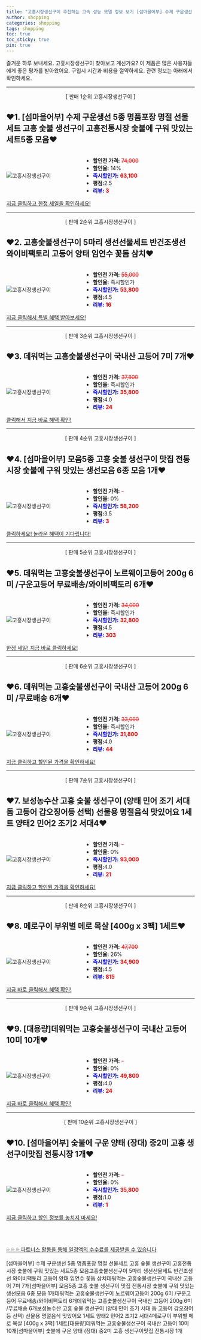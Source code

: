 ```yaml
---
title: "고흥시장생선구이 추천하는 고속 성능 모델 정보 보기 [섬마을어부] 수제 구운생선 5종 명품포장"
author: shopping
categories: shopping
tags: shopping
toc: true
toc_sticky: true
pin: true
---
```

즐거운 하루 보내세요. 고흥시장생선구이 찾아보고 계신가요? 이 제품은 많은 사용자들에게 좋은 평가를 받아왔어요. 구입시 시간과 비용을 절약하세요. 관련 정보는 아래에서 확인하세요.

---
<p class="toplist" style="margin: 0 auto; display: block; width: fit-content;">[ 판매 1순위 고흥시장생선구이 ]</p>

<h2><strong>❤️1. [섬마을어부] 수제 구운생선 5종 명품포장 명절 선물세트 고흥 숯불 생선구이 고흥전통시장 숯불에 구워 맛있는 세트5종 모음❤️</strong></h2>

<div style="display: flex; align-items: center;">
    <div style="flex: 0.4;">
        <img src="https://thumbnail7.coupangcdn.com/thumbnails/remote/230x230ex/image/vendor_inventory/8149/99adc40098690251e9620ce4f19713e8d80172ca0289b1c453330372e2ec.jpg" alt="고흥시장생선구이" style="max-width: 100%;">
    </div>
    <div style="flex: 0.6; margin-left: 10px;">
        <ul>
            <li><strong>할인전 가격:</strong> <del style="color: red;">74,000</del></li>
            <li><strong>할인율:</strong> 14%</li>
            <li><span style='color:blue'><strong>즉시할인가:</strong></span> <span style='color:red'><strong>63,100</strong></span></li>
            <li><strong>평점:</strong>2.5</li>
            <li><span style='color:blue'><strong>리뷰:</strong></span> <span style='color:red'><strong>3</strong></span></li>
        </ul>
    </div>
</div>
<div class="center">
    <a href="https://selin100587.github.io?lptag=AF9450613&subid=githubio&pageKey=7675182333&traceid=V0-153&itemId=20485490085&vendorItemId=86216195324" class="myButton">
        지금 클릭하고 한정 세일을 확인하세요!
    </a>
</div>


---
<p class="toplist" style="margin: 0 auto; display: block; width: fit-content;">[ 판매 2순위 고흥시장생선구이 ]</p>

<h2><strong>❤️2. 고흥숯불생선구이 5마리 생선선물세트 반건조생선 와이비팩토리 고등어 양태 임연수 꽃돔 삼치❤️</strong></h2>

<div style="display: flex; align-items: center;">
    <div style="flex: 0.4;">
        <img src="https://thumbnail8.coupangcdn.com/thumbnails/remote/230x230ex/image/vendor_inventory/2ca1/8f9c76a362262a8094e1830f27ec088946b1ae533a1b9e3cf682bae6b216.jpg" alt="고흥시장생선구이" style="max-width: 100%;">
    </div>
    <div style="flex: 0.6; margin-left: 10px;">
        <ul>
            <li><strong>할인전 가격:</strong> <del style="color: red;">55,000</del></li>
            <li><strong>할인율:</strong> 즉시할인가</li>
            <li><span style='color:blue'><strong>즉시할인가:</strong></span> <span style='color:red'><strong>53,800</strong></span></li>
            <li><strong>평점:</strong>4.5</li>
            <li><span style='color:blue'><strong>리뷰:</strong></span> <span style='color:red'><strong>16</strong></span></li>
        </ul>
    </div>
</div>
<div class="center">
    <a href="https://selin100587.github.io?lptag=AF9450613&subid=githubio&pageKey=6994140167&traceid=V0-153&itemId=17127629708&vendorItemId=84300823935" class="myButton">
        지금 클릭해서 특별 혜택 받아보세요!
    </a>
</div>


---
<p class="toplist" style="margin: 0 auto; display: block; width: fit-content;">[ 판매 3순위 고흥시장생선구이 ]</p>

<h2><strong>❤️3. 데워먹는 고흥숯불생선구이 국내산 고등어 7미 7개❤️</strong></h2>

<div style="display: flex; align-items: center;">
    <div style="flex: 0.4;">
        <img src="https://thumbnail10.coupangcdn.com/thumbnails/remote/230x230ex/image/vendor_inventory/c182/b925c8cacc1b15eb561c8c10aaa5c693382e54ba5eca4eed3e5b0122b1f4.jpg" alt="고흥시장생선구이" style="max-width: 100%;">
    </div>
    <div style="flex: 0.6; margin-left: 10px;">
        <ul>
            <li><strong>할인전 가격:</strong> <del style="color: red;">37,800</del></li>
            <li><strong>할인율:</strong> 즉시할인가</li>
            <li><span style='color:blue'><strong>즉시할인가:</strong></span> <span style='color:red'><strong>35,800</strong></span></li>
            <li><strong>평점:</strong>4.0</li>
            <li><span style='color:blue'><strong>리뷰:</strong></span> <span style='color:red'><strong>24</strong></span></li>
        </ul>
    </div>
</div>
<div class="center">
    <a href="https://selin100587.github.io?lptag=AF9450613&subid=githubio&pageKey=6870863865&traceid=V0-153&itemId=16435786629&vendorItemId=83626543089" class="myButton">
        클릭해서 지금 바로 혜택 확인!
    </a>
</div>


---
<p class="toplist" style="margin: 0 auto; display: block; width: fit-content;">[ 판매 4순위 고흥시장생선구이 ]</p>

<h2><strong>❤️4. [섬마을어부] 모음5종 고흥 숯불 생선구이 맛집 전통시장 숯불에 구워 맛있는 생선모음 6종 모음 1개❤️</strong></h2>

<div style="display: flex; align-items: center;">
    <div style="flex: 0.4;">
        <img src="https://thumbnail7.coupangcdn.com/thumbnails/remote/230x230ex/image/vendor_inventory/8149/99adc40098690251e9620ce4f19713e8d80172ca0289b1c453330372e2ec.jpg" alt="고흥시장생선구이" style="max-width: 100%;">
    </div>
    <div style="flex: 0.6; margin-left: 10px;">
        <ul>
            <li><strong>할인전 가격:</strong> <del style="color: red;">-</del></li>
            <li><strong>할인율:</strong> 0%</li>
            <li><span style='color:blue'><strong>즉시할인가:</strong></span> <span style='color:red'><strong>58,200</strong></span></li>
            <li><strong>평점:</strong>3.5</li>
            <li><span style='color:blue'><strong>리뷰:</strong></span> <span style='color:red'><strong>3</strong></span></li>
        </ul>
    </div>
</div>
<div class="center">
    <a href="https://selin100587.github.io?lptag=AF9450613&subid=githubio&pageKey=7823581861&traceid=V0-153&itemId=21257500427&vendorItemId=86215479794" class="myButton">
        클릭하세요! 놀라운 혜택이 기다립니다!
    </a>
</div>


---
<p class="toplist" style="margin: 0 auto; display: block; width: fit-content;">[ 판매 5순위 고흥시장생선구이 ]</p>

<h2><strong>❤️5. 데워먹는 고흥숯불생선구이 노르웨이고등어 200g 6미 /구운고등어 무료배송/와이비팩토리 6개❤️</strong></h2>

<div style="display: flex; align-items: center;">
    <div style="flex: 0.4;">
        <img src="https://thumbnail8.coupangcdn.com/thumbnails/remote/230x230ex/image/vendor_inventory/bcd7/7c7fb1c62cf99c2064ff7cdf129df1334132eb967f3c1918a5191f01e4cf.jpg" alt="고흥시장생선구이" style="max-width: 100%;">
    </div>
    <div style="flex: 0.6; margin-left: 10px;">
        <ul>
            <li><strong>할인전 가격:</strong> <del style="color: red;">34,000</del></li>
            <li><strong>할인율:</strong> 즉시할인가</li>
            <li><span style='color:blue'><strong>즉시할인가:</strong></span> <span style='color:red'><strong>32,800</strong></span></li>
            <li><strong>평점:</strong>4.5</li>
            <li><span style='color:blue'><strong>리뷰:</strong></span> <span style='color:red'><strong>303</strong></span></li>
        </ul>
    </div>
</div>
<div class="center">
    <a href="https://selin100587.github.io?lptag=AF9450613&subid=githubio&pageKey=4344498499&traceid=V0-153&itemId=5089821629&vendorItemId=72399438660" class="myButton">
        한정 세일! 지금 바로 클릭하세요!
    </a>
</div>


---
<p class="toplist" style="margin: 0 auto; display: block; width: fit-content;">[ 판매 6순위 고흥시장생선구이 ]</p>

<h2><strong>❤️6. 데워먹는 고흥숯불생선구이 국내산 고등어 200g 6미 /무료배송 6개❤️</strong></h2>

<div style="display: flex; align-items: center;">
    <div style="flex: 0.4;">
        <img src="https://thumbnail6.coupangcdn.com/thumbnails/remote/230x230ex/image/vendor_inventory/99b4/3dffd5aaf603aacfc128d63f2cdb8599654bb18fe5abe8f4fce81d415619.jpg" alt="고흥시장생선구이" style="max-width: 100%;">
    </div>
    <div style="flex: 0.6; margin-left: 10px;">
        <ul>
            <li><strong>할인전 가격:</strong> <del style="color: red;">33,000</del></li>
            <li><strong>할인율:</strong> 즉시할인가</li>
            <li><span style='color:blue'><strong>즉시할인가:</strong></span> <span style='color:red'><strong>31,800</strong></span></li>
            <li><strong>평점:</strong>4.0</li>
            <li><span style='color:blue'><strong>리뷰:</strong></span> <span style='color:red'><strong>44</strong></span></li>
        </ul>
    </div>
</div>
<div class="center">
    <a href="https://selin100587.github.io?lptag=AF9450613&subid=githubio&pageKey=4344488969&traceid=V0-153&itemId=5089799219&vendorItemId=72399416122" class="myButton">
        지금 클릭하고 할인된 가격을 확인하세요!
    </a>
</div>


---
<p class="toplist" style="margin: 0 auto; display: block; width: fit-content;">[ 판매 7순위 고흥시장생선구이 ]</p>

<h2><strong>❤️7. 보성농수산 고흥 숯불 생선구이 (양태 민어 조기 서대 돔 고등어 갑오징어등 선택) 선물용 명절음식 맛있어요 1세트 양태2 민어2 조기2 서대4❤️</strong></h2>

<div style="display: flex; align-items: center;">
    <div style="flex: 0.4;">
        <img src="https://thumbnail10.coupangcdn.com/thumbnails/remote/230x230ex/image/vendor_inventory/445f/6ebe7270688a7d71e411542cac946a918877c40a07c37556c84ecda08aab.jpg" alt="고흥시장생선구이" style="max-width: 100%;">
    </div>
    <div style="flex: 0.6; margin-left: 10px;">
        <ul>
            <li><strong>할인전 가격:</strong> <del style="color: red;">-</del></li>
            <li><strong>할인율:</strong> 0%</li>
            <li><span style='color:blue'><strong>즉시할인가:</strong></span> <span style='color:red'><strong>93,000</strong></span></li>
            <li><strong>평점:</strong>4.0</li>
            <li><span style='color:blue'><strong>리뷰:</strong></span> <span style='color:red'><strong>21</strong></span></li>
        </ul>
    </div>
</div>
<div class="center">
    <a href="https://selin100587.github.io?lptag=AF9450613&subid=githubio&pageKey=7662255292&traceid=V0-153&itemId=20416807968&vendorItemId=71048629922" class="myButton">
        지금 클릭하고 할인된 가격을 확인하세요!
    </a>
</div>


---
<p class="toplist" style="margin: 0 auto; display: block; width: fit-content;">[ 판매 8순위 고흥시장생선구이 ]</p>

<h2><strong>❤️8. 메로구이 부위별 메로 목살 [400g x 3팩] 1세트❤️</strong></h2>

<div style="display: flex; align-items: center;">
    <div style="flex: 0.4;">
        <img src="https://thumbnail7.coupangcdn.com/thumbnails/remote/230x230ex/image/vendor_inventory/ec0c/5a7b486e1fbcca2639e3f36cb0c36aa735f0b48ade6ece5edb1a94a56c60.JPG" alt="고흥시장생선구이" style="max-width: 100%;">
    </div>
    <div style="flex: 0.6; margin-left: 10px;">
        <ul>
            <li><strong>할인전 가격:</strong> <del style="color: red;">47,700</del></li>
            <li><strong>할인율:</strong> 26%</li>
            <li><span style='color:blue'><strong>즉시할인가:</strong></span> <span style='color:red'><strong>34,900</strong></span></li>
            <li><strong>평점:</strong>4.5</li>
            <li><span style='color:blue'><strong>리뷰:</strong></span> <span style='color:red'><strong>815</strong></span></li>
        </ul>
    </div>
</div>
<div class="center">
    <a href="https://selin100587.github.io?lptag=AF9450613&subid=githubio&pageKey=1915532643&traceid=V0-153&itemId=3252219826&vendorItemId=71239298363" class="myButton">
        지금 바로 클릭해서 혜택 확인!
    </a>
</div>


---
<p class="toplist" style="margin: 0 auto; display: block; width: fit-content;">[ 판매 9순위 고흥시장생선구이 ]</p>

<h2><strong>❤️9. [대용량]데워먹는 고흥숯불생선구이 국내산 고등어 10미 10개❤️</strong></h2>

<div style="display: flex; align-items: center;">
    <div style="flex: 0.4;">
        <img src="https://thumbnail10.coupangcdn.com/thumbnails/remote/230x230ex/image/vendor_inventory/c182/b925c8cacc1b15eb561c8c10aaa5c693382e54ba5eca4eed3e5b0122b1f4.jpg" alt="고흥시장생선구이" style="max-width: 100%;">
    </div>
    <div style="flex: 0.6; margin-left: 10px;">
        <ul>
            <li><strong>할인전 가격:</strong> <del style="color: red;">-</del></li>
            <li><strong>할인율:</strong> 0%</li>
            <li><span style='color:blue'><strong>즉시할인가:</strong></span> <span style='color:red'><strong>49,800</strong></span></li>
            <li><strong>평점:</strong>4.0</li>
            <li><span style='color:blue'><strong>리뷰:</strong></span> <span style='color:red'><strong>24</strong></span></li>
        </ul>
    </div>
</div>
<div class="center">
    <a href="https://selin100587.github.io?lptag=AF9450613&subid=githubio&pageKey=6870863865&traceid=V0-153&itemId=16437158601&vendorItemId=83627904213" class="myButton">
        지금 바로 클릭해서 혜택 확인!
    </a>
</div>


---
<p class="toplist" style="margin: 0 auto; display: block; width: fit-content;">[ 판매 10순위 고흥시장생선구이 ]</p>

<h2><strong>❤️10. [섬마을어부] 숯불에 구운 양태 (장대) 중2미 고흥 생선구이맛집 전통시장 1개❤️</strong></h2>

<div style="display: flex; align-items: center;">
    <div style="flex: 0.4;">
        <img src="https://thumbnail9.coupangcdn.com/thumbnails/remote/230x230ex/image/vendor_inventory/8c36/240a55c6d8768ce1155d27b815b34e64a78311387bf1e3255ba3b2254075.jpg" alt="고흥시장생선구이" style="max-width: 100%;">
    </div>
    <div style="flex: 0.6; margin-left: 10px;">
        <ul>
            <li><strong>할인전 가격:</strong> <del style="color: red;">-</del></li>
            <li><strong>할인율:</strong> 0%</li>
            <li><span style='color:blue'><strong>즉시할인가:</strong></span> <span style='color:red'><strong>35,800</strong></span></li>
            <li><strong>평점:</strong>1.0</li>
            <li><span style='color:blue'><strong>리뷰:</strong></span> <span style='color:red'><strong>1</strong></span></li>
        </ul>
    </div>
</div>
<div class="center">
    <a href="https://selin100587.github.io?lptag=AF9450613&subid=githubio&pageKey=7823764485&traceid=V0-153&itemId=21258334707&vendorItemId=86250193754" class="myButton">
        지금 클릭하고 할인 정보를 놓치지 마세요!
    </a>
</div>

<br><br><br>[💦 💦 💦 파트너스 활동을 통해 일정액의 수수료를 제공받을 수 있습니다](https://link.coupang.com/a/bcpT2c)<br><br>[섬마을어부] 수제 구운생선 5종 명품포장 명절 선물세트 고흥 숯불 생선구이 고흥전통시장 숯불에 구워 맛있는 세트5종 모음고흥숯불생선구이 5마리 생선선물세트 반건조생선 와이비팩토리 고등어 양태 임연수 꽃돔 삼치데워먹는 고흥숯불생선구이 국내산 고등어 7미 7개[섬마을어부] 모음5종 고흥 숯불 생선구이 맛집 전통시장 숯불에 구워 맛있는 생선모음 6종 모음 1개데워먹는 고흥숯불생선구이 노르웨이고등어 200g 6미 /구운고등어 무료배송/와이비팩토리 6개데워먹는 고흥숯불생선구이 국내산 고등어 200g 6미 /무료배송 6개보성농수산 고흥 숯불 생선구이 (양태 민어 조기 서대 돔 고등어 갑오징어등 선택) 선물용 명절음식 맛있어요 1세트 양태2 민어2 조기2 서대4메로구이 부위별 메로 목살 [400g x 3팩] 1세트[대용량]데워먹는 고흥숯불생선구이 국내산 고등어 10미 10개[섬마을어부] 숯불에 구운 양태 (장대) 중2미 고흥 생선구이맛집 전통시장 1개